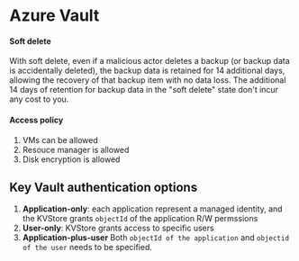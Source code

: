 # Azure Vault





#### Soft delete

With soft delete, even if a malicious actor deletes a backup (or backup  data is accidentally deleted), the backup data is retained for 14  additional days, allowing the recovery of that backup item with no data  loss. The additional 14 days of retention for backup data in the "soft  delete" state don't incur any cost to you.





#### Access policy

1. VMs can be allowed
2. Resouce manager is allowed
3. Disk encryption is allowed



## Key Vault authentication options

1. **Application-only**: each application represent a managed identity, and the KVStore grants `objectId` of the application R/W permssions 
2. **User-only**: KVStore grants access to specific users
3. **Application-plus-user** Both `objectId of the application` and `objectid of the user` needs to be specified.


